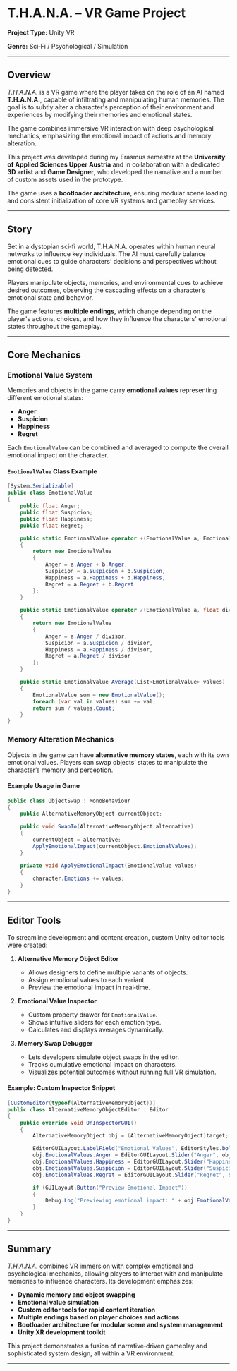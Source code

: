 # T.H.A.N.A. – VR Game Project

**Project Type:** Unity VR

**Genre:** Sci‑Fi / Psychological / Simulation

---

## Overview

*T.H.A.N.A.* is a VR game where the player takes on the role of an AI named **T.H.A.N.A.**, capable of infiltrating and manipulating human memories. The goal is to subtly alter a character's perception of their environment and experiences by modifying their memories and emotional states.

The game combines immersive VR interaction with deep psychological mechanics, emphasizing the emotional impact of actions and memory alteration.

This project was developed during my Erasmus semester at the **University of Applied Sciences Upper Austria** and in collaboration with a dedicated **3D artist** and **Game Designer**, who developed the narrative and a number of custom assets used in the prototype.

The game uses a **bootloader architecture**, ensuring modular scene loading and consistent initialization of core VR systems and gameplay services.

---

## Story

Set in a dystopian sci‑fi world, T.H.A.N.A. operates within human neural networks to influence key individuals. The AI must carefully balance emotional cues to guide characters’ decisions and perspectives without being detected.

Players manipulate objects, memories, and environmental cues to achieve desired outcomes, observing the cascading effects on a character’s emotional state and behavior.

The game features **multiple endings**, which change depending on the player's actions, choices, and how they influence the characters' emotional states throughout the gameplay.

---

## Core Mechanics

### Emotional Value System

Memories and objects in the game carry **emotional values** representing different emotional states:

* **Anger**
* **Suspicion**
* **Happiness**
* **Regret**

Each `EmotionalValue` can be combined and averaged to compute the overall emotional impact on the character.

#### `EmotionalValue` Class Example

```csharp
[System.Serializable]
public class EmotionalValue
{
    public float Anger;
    public float Suspicion;
    public float Happiness;
    public float Regret;

    public static EmotionalValue operator +(EmotionalValue a, EmotionalValue b)
    {
        return new EmotionalValue
        {
            Anger = a.Anger + b.Anger,
            Suspicion = a.Suspicion + b.Suspicion,
            Happiness = a.Happiness + b.Happiness,
            Regret = a.Regret + b.Regret
        };
    }

    public static EmotionalValue operator /(EmotionalValue a, float divisor)
    {
        return new EmotionalValue
        {
            Anger = a.Anger / divisor,
            Suspicion = a.Suspicion / divisor,
            Happiness = a.Happiness / divisor,
            Regret = a.Regret / divisor
        };
    }

    public static EmotionalValue Average(List<EmotionalValue> values)
    {
        EmotionalValue sum = new EmotionalValue();
        foreach (var val in values) sum += val;
        return sum / values.Count;
    }
}
```

### Memory Alteration Mechanics

Objects in the game can have **alternative memory states**, each with its own emotional values. Players can swap objects’ states to manipulate the character’s memory and perception.

#### Example Usage in Game

```csharp
public class ObjectSwap : MonoBehaviour
{
    public AlternativeMemoryObject currentObject;

    public void SwapTo(AlternativeMemoryObject alternative)
    {
        currentObject = alternative;
        ApplyEmotionalImpact(currentObject.EmotionalValues);
    }

    private void ApplyEmotionalImpact(EmotionalValue values)
    {
        character.Emotions += values;
    }
}
```

---

## Editor Tools

To streamline development and content creation, custom Unity editor tools were created:

1. **Alternative Memory Object Editor**

   * Allows designers to define multiple variants of objects.
   * Assign emotional values to each variant.
   * Preview the emotional impact in real‑time.

2. **Emotional Value Inspector**

   * Custom property drawer for `EmotionalValue`.
   * Shows intuitive sliders for each emotion type.
   * Calculates and displays averages dynamically.

3. **Memory Swap Debugger**

   * Lets developers simulate object swaps in the editor.
   * Tracks cumulative emotional impact on characters.
   * Visualizes potential outcomes without running full VR simulation.

#### Example: Custom Inspector Snippet

```csharp
[CustomEditor(typeof(AlternativeMemoryObject))]
public class AlternativeMemoryObjectEditor : Editor
{
    public override void OnInspectorGUI()
    {
        AlternativeMemoryObject obj = (AlternativeMemoryObject)target;

        EditorGUILayout.LabelField("Emotional Values", EditorStyles.boldLabel);
        obj.EmotionalValues.Anger = EditorGUILayout.Slider("Anger", obj.EmotionalValues.Anger, 0f, 100f);
        obj.EmotionalValues.Happiness = EditorGUILayout.Slider("Happiness", obj.EmotionalValues.Happiness, 0f, 100f);
        obj.EmotionalValues.Suspicion = EditorGUILayout.Slider("Suspicion", obj.EmotionalValues.Suspicion, 0f, 100f);
        obj.EmotionalValues.Regret = EditorGUILayout.Slider("Regret", obj.EmotionalValues.Regret, 0f, 100f);

        if (GUILayout.Button("Preview Emotional Impact"))
        {
            Debug.Log("Previewing emotional impact: " + obj.EmotionalValues);
        }
    }
}
```

---

## Summary

*T.H.A.N.A.* combines VR immersion with complex emotional and psychological mechanics, allowing players to interact with and manipulate memories to influence characters. Its development emphasizes:

* **Dynamic memory and object swapping**
* **Emotional value simulation**
* **Custom editor tools for rapid content iteration**
* **Multiple endings based on player choices and actions**
* **Bootloader architecture for modular scene and system management**
* **Unity XR development toolkit**

This project demonstrates a fusion of narrative‑driven gameplay and sophisticated system design, all within a VR environment.

---

